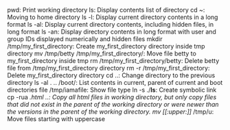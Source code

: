 pwd: Print working directory
ls: Display contents list of directory
cd ~: Moving to home directory
ls -l: Display current directory contents in a long format
ls -al: Display current directory contents, including hidden files, in long format
ls -an: Display directory contents in long format with user and group IDs displayed numerically and hidden files
mkdir /tmp/my_first_directory: Create my_first_directory directory inside tmp directory
mv /tmp/betty /tmp/my_first_directory/: Move file betty to my_first_directory inside tmp
rm /tmp/my_first_directory/betty: Delete betty file from /tmp/my_first_directory directory
rm -r /tmp/my_first_directory: Delete my_first_directory directory
cd ..: Change directory to the previous directory
ls -al . .. /boot/: List contents in current, parent of current and boot directories
file /tmp/iamafile: Show file type
ln -s ./__ls__: Create symbolic link
cp -rua *.html ..: Copy all html files in working directory,  but only copy files that did not exist in the parent of the working directory or were newer than the versions in the parent of the working directory.
mv [[:upper:]]* /tmp/u: Move files starting with uppercase
